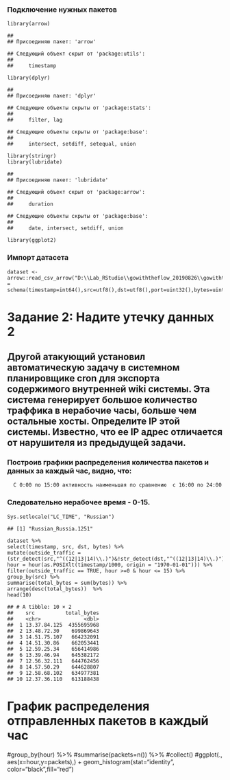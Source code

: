 ### Подключение нужных пакетов

    library(arrow)

    ## 
    ## Присоединяю пакет: 'arrow'

    ## Следующий объект скрыт от 'package:utils':
    ## 
    ##     timestamp

    library(dplyr)

    ## 
    ## Присоединяю пакет: 'dplyr'

    ## Следующие объекты скрыты от 'package:stats':
    ## 
    ##     filter, lag

    ## Следующие объекты скрыты от 'package:base':
    ## 
    ##     intersect, setdiff, setequal, union

    library(stringr)
    library(lubridate)

    ## 
    ## Присоединяю пакет: 'lubridate'

    ## Следующий объект скрыт от 'package:arrow':
    ## 
    ##     duration

    ## Следующие объекты скрыты от 'package:base':
    ## 
    ##     date, intersect, setdiff, union

    library(ggplot2)

### Импорт датасета

    dataset <- arrow::read_csv_arrow("D:\\Lab_RStudio\\gowiththeflow_20190826\\gowiththeflow_20190826.csv",schema = schema(timestamp=int64(),src=utf8(),dst=utf8(),port=uint32(),bytes=uint32()))

# Задание 2: Надите утечку данных 2

## Другой атакующий установил автоматическую задачу в системном планировщике cron для экспорта содержимого внутренней wiki системы. Эта система генерирует большое количество траффика в нерабочие часы, больше чем остальные хосты. Определите IP этой системы. Известно, что ее IP адрес отличается от нарушителя из предыдущей задачи.

### Построив графики распределения количества пакетов и данных за каждый час, видно, что:

      С 0:00 по 15:00 активность наименьшая по сравнению  с 16:00 по 24:00

### Следовательно нерабочее время - 0-15.

    Sys.setlocale("LC_TIME", "Russian")

    ## [1] "Russian_Russia.1251"

    dataset %>%
    select(timestamp, src, dst, bytes) %>%
    mutate(outside_traffic = (str_detect(src,"^((12|13|14)\\.)")&!str_detect(dst,"^((12|13|14)\\.)")), hour = hour(as.POSIXlt(timestamp/1000, origin = "1970-01-01"))) %>%
    filter(outside_traffic == TRUE, hour >=0 & hour <= 15) %>%
    group_by(src) %>%
    summarise(total_bytes = sum(bytes)) %>%
    arrange(desc(total_bytes))  %>%
    head(10)

    ## # A tibble: 10 × 2
    ##    src          total_bytes
    ##    <chr>              <dbl>
    ##  1 13.37.84.125  4355695968
    ##  2 13.48.72.30    699869643
    ##  3 14.51.75.107   664232091
    ##  4 14.51.30.86    662053441
    ##  5 12.59.25.34    656414986
    ##  6 13.39.46.94    645382172
    ##  7 12.56.32.111   644762456
    ##  8 14.57.50.29    644628807
    ##  9 12.58.68.102   634977381
    ## 10 12.37.36.110   613188438

# График распределения отправленных пакетов в каждый час

\#group\_by(hour) %&gt;% \#summarise(packets=n()) %&gt;% \#collect()
\#ggplot(., aes(x=hour,y=packets),) + geom\_histogram(stat=“identity”,
color=“black”,fill=“red”)
